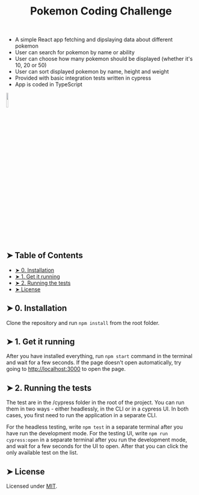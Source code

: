 <h1 align="center">Pokemon Coding Challenge</h1>
<br/>

* A simple React app fetching and dipslaying data about different pokemon
* User can search for pokemon by name or ability
* User can choose how many pokemon should be displayed (whether it's 10, 20 or 50)
* User can sort displayed pokemon by name, height and weight
* Provided with basic integration tests written in cypress
* App is coded in TypeScript

<img width="10%" height="10%" align="center" src="https://www.kindpng.com/picc/m/0-9439_charmander-github-vicky002charmander-a-bot-for-slack-pokemon.png">

## ➤ Table of Contents
* [➤ 0. Installation](#-0-installation)
* [➤ 1. Get it running](#-1-get-it-running)
* [➤ 2. Running the tests](#-2-running-the-tests)
* [➤ License](#-license)

## ➤ 0. Installation
Clone the repository and run ```npm install``` from the root folder.

## ➤ 1. Get it running

After you have installed everything, run ```npm start``` command in the terminal and wait for a few seconds. If the page doesn't open automatically, try going to <a href="http://localhost:3000" target="_blank" >http://localhost:3000</a> to open the page.

## ➤ 2. Running the tests
The test are in the /cypress folder in the root of the project. You can run them in two ways - either headlessly, in the CLI or in a cypress UI. In both cases, you first need to run the application in a separate CLI.

For the headless testing, write ```npm test``` in a separate terminal after you have run the development mode. 
For the testing UI, write ```npm run cypress:open``` in a separate terminal after you run the development mode, and wait for a few seconds for the UI to open. After that you can click the only available test on the list.

## ➤ License
	
Licensed under [MIT](https://opensource.org/licenses/MIT).
